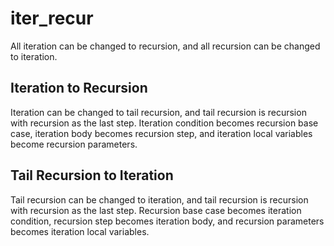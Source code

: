 # iter_recur

All iteration can be changed to recursion, and all recursion can be changed to iteration.

## Iteration to Recursion
Iteration can be changed to tail recursion, and tail recursion is recursion with recursion as the last step. Iteration condition becomes recursion base case, iteration body becomes recursion step, and iteration local variables become recursion parameters.

## Tail Recursion to Iteration
Tail recursion can be changed to iteration, and tail recursion is recursion with recursion as the last step. Recursion base case becomes iteration condition, recursion step becomes iteration body, and recursion parameters becomes iteration local variables.
